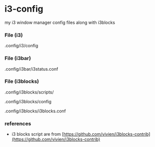 # i3-config

my i3 window manager config files along with i3blocks


### File (i3)

.config/i3/config

### File (i3bar)

.config/i3bar/i3status.conf

### File (i3blocks)

.config/i3blocks/scripts/

.config/i3blocks/config

.config/i3blocks/i3blocks.conf


### references

- i3 blocks script are from 
[https://github.com/vivien/i3blocks-contrib](https://github.com/vivien/i3blocks-contrib)
